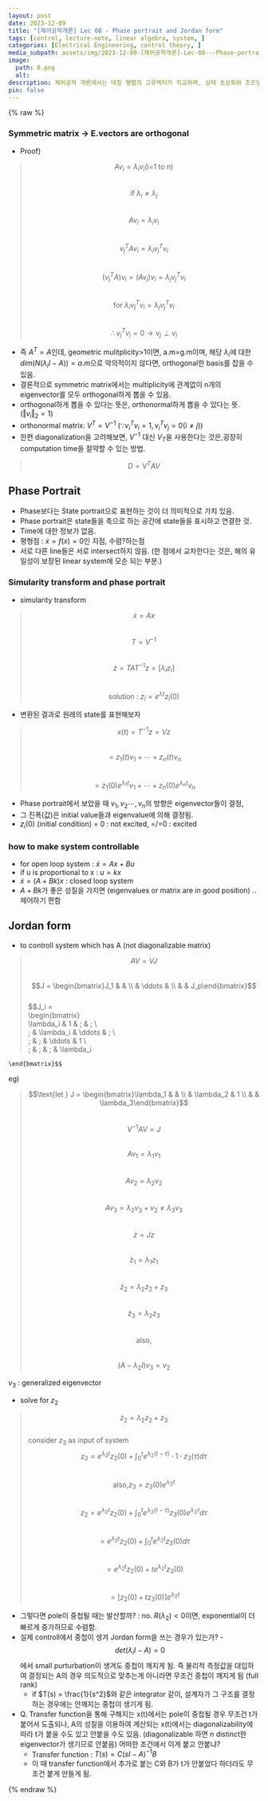 ```yaml
---
layout: post
date: 2023-12-09
title: "[제어공학개론] Lec 08 - Phase portrait and Jordan form"
tags: [control, lecture-note, linear algebra, system, ]
categories: [Electrical Engineering, control theory, ]
media_subpath: assets/img/2023-12-09-[제어공학개론]-Lec-08---Phase-portrait-and-Jordan-form.md
image:
  path: 0.png
  alt:  
description: 제어공학 개론에서는 대칭 행렬의 고유벡터가 직교하며, 상태 초상화와 조르당 형식에 대한 내용을 다룹니다. 상태 초상화는 상태를 축으로 표시하고, 조르당 형식은 비대각화 가능한 시스템을 제어하는 방법을 설명합니다. 시스템의 제어 가능성을 높이기 위해 폐루프 시스템을 고려하며, 고유값과 고유벡터의 성질이 시스템의 동작에 미치는 영향을 논의합니다.
pin: false
---
```



{% raw %}


### Symmetric matrix -> E.vectors are orthogonal

- Proof)

> $$Av_i=\lambda_i v_i \text{(i=1 to n)}$$  
> $$\text{if }\lambda_i \neq \lambda_j$$  
> $$Av_i = \lambda_i v_i$$  
> $$v_j^T Av_i = \lambda_i v_j^T v_i$$  
> $$(v_j^T A) v_i = (Av_j) v_i = \lambda_jv_j^T v_i$$  
> $$\text{for } \lambda_iv_j^T v_i = \lambda_j v_j^T v_i$$  
> $$\therefore v_j^T v_i = 0 \rightarrow v_j \perp v_i$$

- 즉 $A^T=A$인데, geometric mulitplicity>1이면, a.m=g.m이며, 해당 $\lambda_i$에 대한 $dim(N(\lambda_i I -A))=a.m$으로 악의적이지 않다면, orthogonal한 basis를 잡을 수 있음.
- 결론적으로 symmetric matrix에서는 multiplicity에 관계없이 n개의 eigenvector를 모두 orthogonal하게 뽑을 수 있음.
- orthogonal하게 뽑을 수 있다는 뜻은, orthonormal하게 뽑을 수 있다는 뜻. ($\Vert v_i\Vert_2 = 1$)
- orthonormal matrix: $V^T = V^{-1}$ ($\because v_i^Tv_i = 1, v_i^Tv_j=0 (i\neq j)$)
- 한편 diagonalization을 고려해보면, $V^{-1}$ 대신 $V_T$을 사용한다는 것은,굉장히 computation time을 절약할 수 있는 방법.

> $$D = V^TAV$$


## Phase Portrait

- Phase보다는 State portrait으로 표현하는 것이 더 의미적으로 가치 있음.
- Phase portrait은 state들을 축으로 하는 공간에 state들을 표시하고 연결한 것.
- Time에 대한 정보가 없음.
- 평형점 : $\dot x = f(x)=0$인 지점, 수렴?하는점
- 서로 다른 line들은 서로 intersect하지 않음. (한 점에서 교차한다는 것은, 해의 유일성이 보장된 linear system에 모순 되는 부분.)

### Simularity transform and phase portrait

- simularity transform

> $$\dot x = Ax$$  
> $$T = V^{-1}$$  
> $$\dot z = TAT^{-1} z = [\lambda_i z_i]$$  
> $$\text{solution : } z_i = e^{\lambda t} z_i(0)$$

- 변환된 결과로 원래의 state를 표현해보자

> $$x(t) = T^{-1}z = Vz$$  
> $$= z_1(t)v_1 + \cdots+z_n(t) v_n$$  
> $$= z_1(0)e^{\lambda_1t}v_1 +\cdots +z_n(0)e^{\lambda_nt}v_n$$

- Phase portrait에서 보았을 때 $v_1, v_2 \cdots, v_n$의 방향은 eigenvector들이 결정,
- 그 진폭(값)은 initial value들과 eigenvalue에 의해 결정됨.
- $z_i(0)$ (initial condition) = 0 : not excited, =/=0 : excited

### how to make system controllable

- for open loop system : $\dot x = Ax+Bu$
- if u is proportional to x : $u=kx$
- $\dot x = (A+Bk)x$ : closed loop system
- $A+Bk$가 좋은 성질을 가지면 (eigenvalues or matrix are in good position) .. 제어하기 편함

## Jordan form

- to controll system which has A (not diagonalizable matrix)

> $$AV= VJ$$  
> $$J = \begin{bmatrix}J_1 & & \\ & \ddots & \\ & & J_p\end{bmatrix}$$  
> $$J_i =  
> \begin{bmatrix}  
> \lambda_i & 1            & \;     & \;  \\  
> \;        & \lambda_i    & \ddots & \;  \\  
> \;        & \;           & \ddots & 1   \\  
> \;        & \;           & \;     & \lambda_i


	\end{bmatrix}$$


eg)


> $$\text{let } J = \begin{bmatrix}\lambda_1 & & \\ & \lambda_2 & 1 \\ & & \lambda_3\end{bmatrix}$$  
> $$V^{-1} A V = J$$  
> $$Av_1 = \lambda_1 v_1$$  
> $$Av_2 = \lambda_2 v_2$$  
> $$Av_3 =\lambda_2 v_3 + v_2 \neq \lambda_3 v_3$$  
> $$\dot z = J z$$  
> $$\dot z_1= \lambda_1 z_1$$  
> $$\dot z_2 = \lambda_2 z_2 + z_3$$  
> $$\dot z_3 = \lambda_2 z_3$$  
> $$\text{also,}$$  
> $$(A-\lambda_2 I) v_3 = v_2$$


$v_3$ : generalized eigenvector

- solve for $z_2$

> $$\dot z_2 = \lambda_2 z_2 + z_3$$  
> consider $z_3$ as input of system  
> $$z_2 = e^{\lambda_2 t} z_2(0) + \int_0^t e^{\lambda_2(t-\tau)} \cdot 1 \cdot z_3(\tau)d\tau$$  
> $$\text{also,} z_3 = z_3(0)e^{\lambda_2 t}$$  
> $$z_2 =  e^{\lambda_2 t} z_2(0) + \int_0^t e^{\lambda_2(t-\tau)}z_3(0)e^{\lambda_2 \tau}d\tau$$  
> $$=  e^{\lambda_2 t} z_2(0) + \int_0^t  e^{\lambda_2 t} z_3(0) d\tau$$  
> $$=  e^{\lambda_2 t} z_2(0)  + te^{\lambda_2 t}z_3(0)$$  
> $$= [z_2(0)+tz_3(0)]e^{\lambda_2t}$$

- 그렇다면 pole이 중첩될 때는 발산할까? : no. $R(\lambda_2)<0$이면, exponential이 더 빠르게 증가하므로 수렴함.
- 실제 controll에서 중첩이 생겨 Jordan form을 쓰는 경우가 있는가?
-$$det(\lambda_i I -A) = 0$$에서 small purturbation이 생겨도 중첩이 깨지게 됨. 즉 물리적 측정값을 대입하여 결정되는 A의 경우 의도적으로 맞추는게 아니라면 무조건 중첩이 깨지게 됨 (full rank)
	- if $T(s) = \frac{1}{s^2}$와 같은 integrator 같이, 설계자가 그 구조를 결정하는 경우에는 안깨지는 중첩이 생기게 됨.
- Q. Transfer function을 통해 구해지는 x(t)에서는 pole이 중첩될 경우 무조건 t가 붙어서 도출되나, A의 성질을 이용하여 계산되는 x(t)에서는 diagonalizability에 따라 t가 붙을 수도 있고 안붙을 수도 있음. (diagonalizable 하면 n distinct한 eigenvector가 생기므로 안붙음) 어떠한 조건에서 이게 붙고 안붙냐?
	- Transfer function : $T(s) = C(sI-A)^{-1}B$
	- 이 때 transfer function에서 추가로 붙는 C와 B가 t가 안붙었다 하더라도 무조건 붙게 만들게 됨.

{% endraw %}

